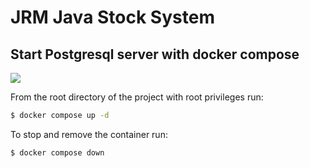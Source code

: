# JRM Java Stock System

## Start Postgresql server with docker compose
<img src="https://img.shields.io/badge/Docker-2CA5E0?style=for-the-badge&logo=docker&logoColor=white"/>

From the root directory of the project with root privileges run:
```bash
$ docker compose up -d
```

To stop and remove the container run:
```bash
$ docker compose down
```